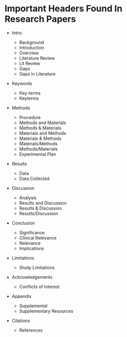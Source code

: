 # Important Headers Found In Research Papers
- Intro:
  - Background
  - Introduction
  - Overview
  - Literature Review
  - Lit Review
  - Gaps
  - Gaps in Literature

- Keywords
  - Key-terms
  - Keyterms    
 
- Methods
  - Procedure
  - Methods and Materials
  - Methods & Materials
  - Materials and Methods
  - Materials & Methods
  - Materials/Methods
  - Methods/Materials
  - Experimental Plan

- Results
  - Data
  - Data Collected

- Discussion
  - Analysis
  - Results and Discussion
  - Results & Discussion
  - Results/Discussion

- Conclusion
  - Significance
  - Clinical Relevance
  - Relevance
  - Implications
   
- Limitations
  - Study Limitations

- Acknowledgements
  - Conflicts of Interest

- Appendix
  - Supplemental
  - Supplementary Resources

- Citations
  - References
